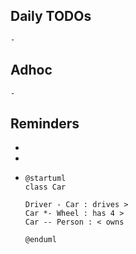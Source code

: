 ## Daily TODOs
	-
## Adhoc
	-
## Reminders
-
-
- ```plantuml
  @startuml
  class Car
  
  Driver - Car : drives >
  Car *- Wheel : has 4 >
  Car -- Person : < owns
  
  @enduml
  ```